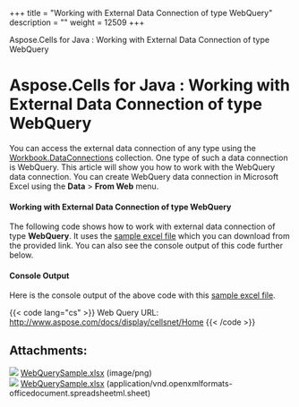 +++
title = "Working with External Data Connection of type WebQuery" 
description = "" 
weight = 12509 
+++

Aspose.Cells for Java : Working with External Data Connection of type WebQuery  

# Aspose.Cells for Java : Working with External Data Connection of type WebQuery


You can access the external data connection of any type using the [Workbook.DataConnections](https://apireference.aspose.com/java/cells/com.aspose.cells/workbook#DataConnections) collection. One type of such a data connection is WebQuery. This article will show you how to work with the WebQuery data connection. You can create WebQuery data connection in Microsoft Excel using the **Data** > **From Web** menu.

#### Working with External Data Connection of type WebQuery

The following code shows how to work with external data connection of type **WebQuery**. It uses the [sample excel file](https://docs2.aspose.com/cells/java/attachments/5276483/5472941.xlsx) which you can download from the provided link. You can also see the console output of this code further below.


#### Console Output

Here is the console output of the above code with this [sample excel file](https://docs2.aspose.com/cells/java/attachments/5276483/5472941.xlsx).

{{< code lang="cs" >}}
Web Query URL: http://www.aspose.com/docs/display/cellsnet/Home
{{< /code >}}

## Attachments:

![](https://docs2.aspose.com/cells/java/images/icons/bullet_blue.gif) [WebQuerySample.xlsx](https://docs2.aspose.com/cells/java/attachments/5276483/95584290.xlsx) (image/png)  
![](https://docs2.aspose.com/cells/java/images/icons/bullet_blue.gif) [WebQuerySample.xlsx](https://docs2.aspose.com/cells/java/attachments/5276483/5472941.xlsx) (application/vnd.openxmlformats-officedocument.spreadsheetml.sheet)  


